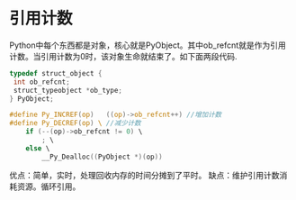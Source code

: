 # 引用计数
Python中每个东西都是对象，核心就是PyObject。其中ob_refcnt就是作为引用计数。当引用计数为0时，该对象生命就结束了。如下面两段代码.
```c
typedef struct_object {
 int ob_refcnt;
 struct_typeobject *ob_type;
} PyObject;
```
```c
#define Py_INCREF(op)   ((op)->ob_refcnt++) //增加计数
#define Py_DECREF(op) \ //减少计数
    if (--(op)->ob_refcnt != 0) \
        ; \
    else \
        __Py_Dealloc((PyObject *)(op))
```
优点：简单，实时，处理回收内存的时间分摊到了平时。
缺点：维护引用计数消耗资源。循环引用。
